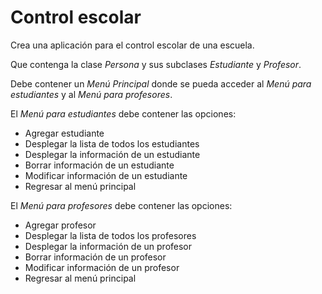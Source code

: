 # Control escolar

Crea una aplicación para el control escolar de una escuela.

Que contenga la clase *Persona* y sus subclases *Estudiante* y *Profesor*.

Debe contener un *Menú Principal* donde se pueda acceder al *Menú para estudiantes* y al *Menú para profesores*.

El *Menú para estudiantes* debe contener las opciones:

- Agregar estudiante
- Desplegar la lista de todos los estudiantes
- Desplegar la información de un estudiante
- Borrar información de un estudiante
- Modificar información de un estudiante
- Regresar al menú principal

El *Menú para profesores* debe contener las opciones:

- Agregar profesor
- Desplegar la lista de todos los profesores
- Desplegar la información de un profesor
- Borrar información de un profesor
- Modificar información de un profesor
- Regresar al menú principal

